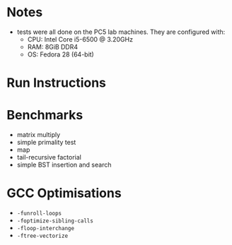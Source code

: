 # Notes
- tests were all done on the PC5 lab machines. They are configured with:
  - CPU: Intel Core i5-6500 @ 3.20GHz
  - RAM: 8GiB DDR4
  - OS: Fedora 28 (64-bit)

# Run Instructions

# Benchmarks
- matrix multiply
- simple primality test
- map
- tail-recursive factorial
- simple BST insertion and search

# GCC Optimisations
- `-funroll-loops`
- `-foptimize-sibling-calls`
- `-floop-interchange`
- `-ftree-vectorize`

